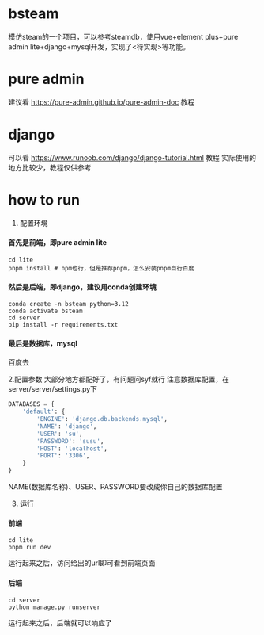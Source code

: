 # bsteam

模仿steam的一个项目，可以参考steamdb，使用vue+element plus+pure admin lite+django+mysql开发，实现了<待实现>等功能。

# pure admin
建议看 https://pure-admin.github.io/pure-admin-doc 教程

# django
可以看 https://www.runoob.com/django/django-tutorial.html 教程
实际使用的地方比较少，教程仅供参考

# how to run

1. 配置环境

#### 首先是前端，即pure admin lite
```
cd lite
pnpm install # npm也行，但是推荐pnpm，怎么安装pnpm自行百度
```


#### 然后是后端，即django，建议用conda创建环境

```shell
conda create -n bsteam python=3.12
conda activate bsteam
cd server
pip install -r requirements.txt
```

#### 最后是数据库，mysql
百度去

2.配置参数
大部分地方都配好了，有问题问syf就行
注意数据库配置，在server/server/settings.py下
```python
DATABASES = {
    'default': {
        'ENGINE': 'django.db.backends.mysql',
        'NAME': 'django',
        'USER': 'su',
        'PASSWORD': 'susu',
        'HOST': 'localhost',
        'PORT': '3306',
    }
}
```
NAME(数据库名称)、USER、PASSWORD要改成你自己的数据库配置

3. 运行

#### 前端
```shell
cd lite
pnpm run dev
```
运行起来之后，访问给出的url即可看到前端页面

#### 后端
```shell
cd server
python manage.py runserver
```
运行起来之后，后端就可以响应了

